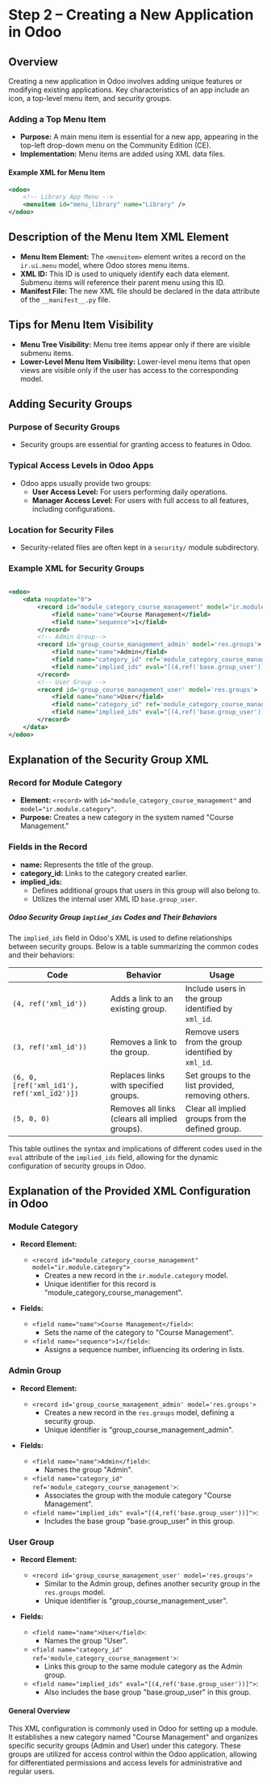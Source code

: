 # Step 2 – Creating a New Application in Odoo

## Overview

Creating a new application in Odoo involves adding unique features or modifying existing applications. Key characteristics of an app include an icon, a top-level menu item, and security groups.

### Adding a Top Menu Item

- **Purpose:** A main menu item is essential for a new app, appearing in the top-left drop-down menu on the Community Edition (CE).
- **Implementation:** Menu items are added using XML data files.

#### Example XML for Menu Item

```xml
<odoo>
    <!-- Library App Menu -->
    <menuitem id="menu_library" name="Library" />
</odoo>
```

## Description of the Menu Item XML Element

- **Menu Item Element:** The `<menuitem>` element writes a record on the `ir.ui.menu` model, where Odoo stores menu items.
- **XML ID:** This ID is used to uniquely identify each data element. Submenu items will reference their parent menu using this ID.
- **Manifest File:** The new XML file should be declared in the data attribute of the `__manifest__.py` file.

## Tips for Menu Item Visibility

- **Menu Tree Visibility:** Menu tree items appear only if there are visible submenu items.
- **Lower-Level Menu Item Visibility:** Lower-level menu items that open views are visible only if the user has access to the corresponding model.

## Adding Security Groups

### Purpose of Security Groups

- Security groups are essential for granting access to features in Odoo.

### Typical Access Levels in Odoo Apps

- Odoo apps usually provide two groups:
  - **User Access Level:** For users performing daily operations.
  - **Manager Access Level:** For users with full access to all features, including configurations.

### Location for Security Files

- Security-related files are often kept in a `security/` module subdirectory.

### Example XML for Security Groups

```xml

<odoo>
    <data noupdate="0">
        <record id="module_category_course_management" model="ir.module.category">
            <field name="name">Course Management</field>
            <field name="sequence">1</field>
        </record>
        <!-- Admin Group-->
        <record id='group_course_management_admin' model='res.groups'>
            <field name="name">Admin</field>
            <field name="category_id" ref='module_category_course_management'></field>
            <field name="implied_ids" eval="[(4,ref('base.group_user'))]"></field>
        </record>
        <!-- User Group -->
        <record id='group_course_management_user' model='res.groups'>
            <field name="name">User</field>
            <field name="category_id" ref='module_category_course_management'></field>
            <field name="implied_ids" eval="[(4,ref('base.group_user'))]"></field>
        </record>
    </data>
</odoo>
```
## Explanation of the Security Group XML

### Record for Module Category

- **Element:** `<record>` with `id="module_category_course_management"` and `model="ir.module.category"`.
- **Purpose:** Creates a new category in the system named "Course Management."

### Fields in the Record

- **name:** Represents the title of the group.
- **category_id:** Links to the category created earlier.
- **implied_ids:** 
  - Defines additional groups that users in this group will also belong to.
  - Utilizes the internal user XML ID `base.group_user`.

##### Odoo Security Group `implied_ids` Codes and Their Behaviors

The `implied_ids` field in Odoo's XML is used to define relationships between security groups. Below is a table summarizing the common codes and their behaviors:

| Code                                 | Behavior                                      | Usage                                           |
|--------------------------------------|-----------------------------------------------|-------------------------------------------------|
| `(4, ref('xml_id'))`                 | Adds a link to an existing group.             | Include users in the group identified by `xml_id`. |
| `(3, ref('xml_id'))`                 | Removes a link to the group.                  | Remove users from the group identified by `xml_id`. |
| `(6, 0, [ref('xml_id1'), ref('xml_id2')])` | Replaces links with specified groups.     | Set groups to the list provided, removing others.  |
| `(5, 0, 0)`                          | Removes all links (clears all implied groups).| Clear all implied groups from the defined group.   |

This table outlines the syntax and implications of different codes used in the `eval` attribute of the `implied_ids` field, allowing for the dynamic configuration of security groups in Odoo.


## Explanation of the Provided XML Configuration in Odoo

### Module Category

- **Record Element:**
  - `<record id="module_category_course_management" model="ir.module.category">`
    - Creates a new record in the `ir.module.category` model.
    - Unique identifier for this record is "module_category_course_management".

- **Fields:**
  - `<field name="name">Course Management</field>`:
    - Sets the name of the category to "Course Management".
  - `<field name="sequence">1</field>`:
    - Assigns a sequence number, influencing its ordering in lists.

### Admin Group

- **Record Element:**
  - `<record id='group_course_management_admin' model='res.groups'>`
    - Creates a new record in the `res.groups` model, defining a security group.
    - Unique identifier is "group_course_management_admin".

- **Fields:**
  - `<field name="name">Admin</field>`:
    - Names the group "Admin".
  - `<field name="category_id" ref='module_category_course_management'>`:
    - Associates the group with the module category "Course Management".
  - `<field name="implied_ids" eval="[(4,ref('base.group_user'))]">`:
    - Includes the base group "base.group_user" in this group.

### User Group

- **Record Element:**
  - `<record id='group_course_management_user' model='res.groups'>`
    - Similar to the Admin group, defines another security group in the `res.groups` model.
    - Unique identifier is "group_course_management_user".

- **Fields:**
  - `<field name="name">User</field>`:
    - Names the group "User".
  - `<field name="category_id" ref='module_category_course_management'>`:
    - Links this group to the same module category as the Admin group.
  - `<field name="implied_ids" eval="[(4,ref('base.group_user'))]">`:
    - Also includes the base group "base.group_user" in this group.

#### General Overview

This XML configuration is commonly used in Odoo for setting up a module. It establishes a new category named "Course Management" and organizes specific security groups (Admin and User) under this category. These groups are utilized for access control within the Odoo application, allowing for differentiated permissions and access levels for administrative and regular users.

